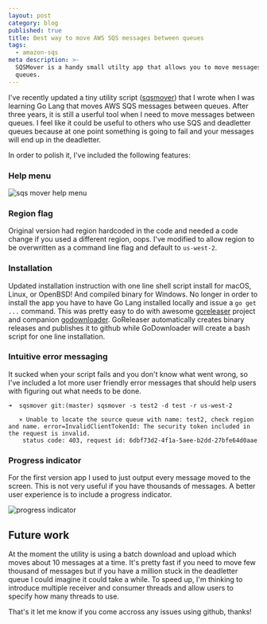 ```yaml
---
layout: post
category: blog
published: true
title: Best way to move AWS SQS messages between queues
tags:
  - amazon-sqs
meta description: >-
  SQSMover is a handy small utilty app that allows you to move messages between
  queues.
---
```

I've recently updated a tiny utility script ([sqsmover](https://github.com/mercury2269/sqsmover)) that I wrote when I was learning Go Lang that moves AWS SQS messages between queues. After three years, it is still a userful tool when I need to move messages between queues. I feel like it could be useful to others who use SQS and deadletter queues because at one point something is going to fail and your messages will end up in the deadletter. 

In order to polish it, I've included the following features:

### Help menu 
![sqs mover help menu](https://github.com/mercury2269/mercury2269.github.io/raw/master/uploads/2018/sqsmover_help.png "SQS Mover help menu")

### Region flag
Original version had region hardcoded in the code and needed a code change if you used a different region, oops. I've modified to allow region to be overwritten as a command line flag and default to `us-west-2`.

###  Installation
Updated installation instruction with one line shell script install for macOS, Linux, or OpenBSD! And compiled binary for Windows. No longer in order to install the app you have to have Go Lang installed locally and issue a `go get ...` command. This was pretty easy to do with awesome [goreleaser](https://github.com/goreleaser/goreleaser) project and companion [godownloader](https://github.com/goreleaser/godownloader). GoReleaser automatically creates binary releases and publishes it to github while GoDownloader will create a bash script for one line installation. 

### Intuitive error messaging
It sucked when your script fails and you don't know what went wrong, so I've included a lot more user friendly error messages that should help users with figuring out what needs to be done. 
```
➜  sqsmover git:(master) sqsmover -s test2 -d test -r us-west-2

   ⨯ Unable to locate the source queue with name: test2, check region and name. error=InvalidClientTokenId: The security token included in the request is invalid.
	status code: 403, request id: 6dbf73d2-4f1a-5aee-b2dd-27bfe64d0aae
```

### Progress indicator
For the first version app I used to just output every message moved to the screen. This is not very useful if you have thousands of messages. A better user experience is to include a progress indicator. 

![progress indicator](https://github.com/mercury2269/mercury2269.github.io/raw/master/uploads/2018/sqsmover_progress.png "SQS Mover progress indicator")

## Future work
At the moment the utility is using a batch download and upload which moves about 10 messages at a time. It's pretty fast if you need to move few thousand of messages but if you have a million stuck in the deadletter queue I could imagine it could take a while. To speed up, I'm thinking to introduce multiple receiver and consumer threads and allow users to specify how many threads to use.

That's it let me know if you come accross any issues using github, thanks!




